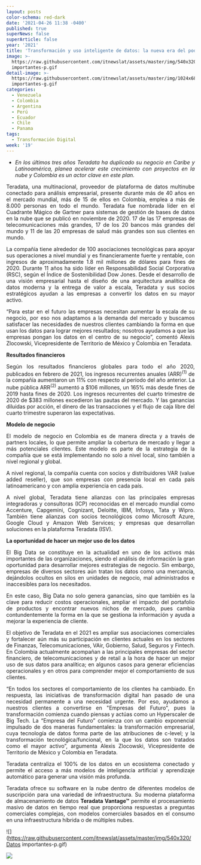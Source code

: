 ```yaml
---
layout: posts
color-schema: red-dark
date: '2021-04-26 11:38 -0400'
published: true
superNews: false
superArticle: false
year: '2021'
title: 'Transformación y uso inteligente de datos: la nueva era del poder empresarial'
image: >-
  https://raw.githubusercontent.com/itnewslat/assets/master/img/540x320/Datos
  importantes-p.gif
detail-image: >-
  https://raw.githubusercontent.com/itnewslat/assets/master/img/1024x680/Datos
  importantes-g.gif
categories:
  - Venezuela
  - Colombia
  - Argentina
  - Perú
  - Ecuador
  - Chile
  - Panama
tags:
  - Transformación Digital
week: '19'
---
```

<ul style="list-style-type: disc; text-align: justify;">
	<li><em>En los últimos tres años Teradata ha duplicado su negocio en Caribe y Latinoamérica, planea acelerar este crecimiento con proyectos en la nube y Colombia es un actor clave en este plan.</em></li>
</ul>
<p style="text-align: justify;">Teradata, una multinacional, proveedor de plataforma de datos multinube conectado para análisis empresarial, presente durante más de 40 años en el mercado mundial, más de 15 de ellos en Colombia, emplea a más de 8.000 personas en todo el mundo. Teradata fue nombrada líder en el Cuadrante Mágico de Gartner para sistemas de gestión de bases de datos en la nube que se publicó en noviembre de 2020. 17 de las 17 empresas de telecomunicaciones más grandes, 17 de los 20 bancos más grandes del mundo y 11 de las 20 empresas de salud más grandes son sus clientes en mundo.</p>
<p style="text-align: justify;">La compañía tiene alrededor de 100 asociaciones tecnológicas para apoyar sus operaciones a nivel mundial y es financieramente fuerte y rentable, con ingresos de aproximadamente 1.8 mil millones de dólares para fines de 2020. Durante 11 años ha sido líder en Responsabilidad Social Corporativa (RSC), según el Índice de Sostenibilidad Dow Jones. Desde el desarrollo de una visión empresarial hasta el diseño de una arquitectura analítica de datos moderna y la entrega de valor a escala, Teradata y sus socios estratégicos ayudan a las empresas a convertir los datos en su mayor activo.</p>
<p style="text-align: justify;">“Para estar en el futuro las empresas necesitan aumentar la escala de su negocio, por eso nos adaptamos a la demanda del mercado y buscamos satisfacer las necesidades de nuestros clientes cambiando la forma en que usan los datos para lograr mejores resultados; nosotros ayudamos a que las empresas pongan los datos en el centro de su negocio”, comentó Alexis Zlocowski, Vicepresidente de Territorio de México y Colombia en Teradata.</p>
<p style="text-align: justify;"><strong>Resultados financieros</strong></p>
<p style="text-align: justify;">Según los resultados financieros globales para todo el año 2020, publicados en febrero de 2021, los ingresos recurrentes anuales (ARR)<sup>(1)</sup> de la compañía aumentaron un 11% con respecto al período del año anterior. La nube pública ARR<sup>(2)</sup> aumentó a $106 millones, un 165% más desde fines de 2019 hasta fines de 2020. Los ingresos recurrentes del cuarto trimestre de 2020 de $383 millones excedieron las pautas del mercado. Y las ganancias diluidas por acción, el dinero de las transacciones y el flujo de caja libre del cuarto trimestre superaron las expectativas.</p>
<p style="text-align: justify;"><strong>Modelo de negocio</strong></p>
<p style="text-align: justify;">El modelo de negocio en Colombia es de manera directa y a través de partners locales, lo que permite ampliar la cobertura de mercado y llegar a más potenciales clientes. Este modelo es parte de la estrategia de la compañía que se está implementando no solo a nivel local, sino también a nivel regional y global.</p>
<p style="text-align: justify;">A nivel regional, la compañía cuenta con socios y distribuidores VAR (value added reseller), que son empresas con presencia local en cada país latinoamericano y con amplia experiencia en cada país.</p>
<p style="text-align: justify;">A nivel global, Teradata tiene alianzas con las principales empresas integradoras y consultoras (ICP) reconocidas en el mercado mundial como Accenture, Capgemini, Cognizant, Deloitte, IBM, Infosys, Tata y Wipro. También tiene alianzas con socios tecnológicos como Microsoft Azure, Google Cloud y Amazon Web Services; y empresas que desarrollan soluciones en la plataforma Teradata (ISV).</p>
<p style="text-align: justify;"><strong>La oportunidad de hacer un mejor uso de los datos</strong></p>
<p style="text-align: justify;">El Big Data se constituye en la actualidad en uno de los activos más importantes de las organizaciones, siendo el análisis de información la gran oportunidad para desarrollar mejores estrategias de negocio. Sin embargo, empresas de diversos sectores aún tratan los datos como una mercancía, dejándolos ocultos en silos en unidades de negocio, mal administrados e inaccesibles para los necesitados.</p>
<p style="text-align: justify;">En este caso, Big Data no solo genera ganancias, sino que también es la clave para reducir costos operacionales, ampliar el impacto del portafolio de productos y encontrar nuevos nichos de mercado, pues cambia contundentemente la forma en la que se gestiona la información y ayuda a mejorar la experiencia de cliente.</p>
<p style="text-align: justify;">El objetivo de Teradata en el 2021 es ampliar sus asociaciones comerciales y fortalecer aún más su participación en clientes actuales en los sectores de Finanzas, Telecomunicaciones, VAir, Gobierno, Salud, Seguros y Fintech. En Colombia actualmente acompañan a las principales empresas del sector financiero, de telecomunicaciones y de retail a la hora de hacer un mejor uso de sus datos para analítica; en algunos casos para generar eficiencias operacionales y en otros para comprender mejor el comportamiento de sus clientes.</p>
<p style="text-align: justify;">“En todos los sectores el comportamiento de los clientes ha cambiado. En respuesta, las iniciativas de transformación digital han pasado de una necesidad permanente a una necesidad urgente. Por eso, ayudamos a nuestros clientes a convertirse en "Empresas del Futuro", pues la transformación comienza cuando piensas y actúas como un Hyperscaler de Big Tech. La “Empresa del Futuro” comienza con un cambio exponencial impulsado de dos maneras fundamentales: la transformación empresarial, cuya tecnología de datos forma parte de las atribuciones de c-level; y la transformación tecnológica/funcional, en la que los datos son tratados como el mayor activo”, argumenta Alexis Zlocowski, Vicepresidente de Territorio de México y Colombia en Teradata.</p>
<p style="text-align: justify;">Teradata centraliza el 100% de los datos en un ecosistema conectado y permite el acceso a más modelos de inteligencia artificial y aprendizaje automático para generar una visión más profunda.</p>
<p style="text-align: justify;">Teradata ofrece su software en la nube dentro de diferentes modelos de suscripción para una variedad de infraestructura. Su moderna plataforma de almacenamiento de datos <strong>Teradata Vantage™</strong> permite el procesamiento masivo de datos en tiempo real que proporciona respuestas a preguntas comerciales complejas, con modelos comerciales basados ​​en el consumo en una infraestructura híbrida o de múltiples nubes.</p>

![](https://raw.githubusercontent.com/itnewslat/assets/master/img/540x320/Datos importantes-p.gif)

<img src="https://tracker.metricool.com/c3po.jpg?hash=56f88a41e39ab42c063cc51676587a04"/>
